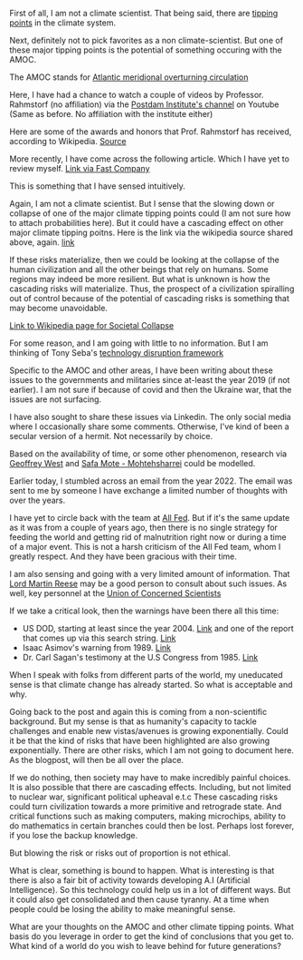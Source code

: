 First of all, I am not a climate scientist. That being said, there are [tipping points](https://en.wikipedia.org/wiki/Tipping_points_in_the_climate_system) in the climate system.

Next, definitely not to pick favorites as a non climate-scientist. But one of these major tipping points is the potential of something occuring with the AMOC.

The AMOC stands for [Atlantic meridional overturning circulation](https://en.wikipedia.org/wiki/Atlantic_meridional_overturning_circulation)

Here, I have had a chance to watch a couple of videos by Professor. Rahmstorf (no affiliation) via the [Postdam Institute's channel](https://www.youtube.com/@pikff1/videos) on Youtube (Same as before. No affiliation with the institute either)

Here are some of the awards and honors that Prof. Rahmstorf has received, according to Wikipedia. [Source](https://en.wikipedia.org/wiki/Stefan_Rahmstorf#Awards_and_honors)

More recently, I have come across the following article. Which I have yet to review myself. [Link via Fast Company](https://www.fastcompany.com/91245569/amoc-atlantic-circulation-collapse-current-flow-research)

This is something that I have sensed intuitively. 

Again, I am not a climate scientist. But I sense that the slowing down or collapse of one of the major climate tipping points could (I am not sure how to attach probabilities here). But it could have a cascading effect on other major climate tipping poitns. Here is the link via the wikipedia source shared above, again. [link](https://en.wikipedia.org/wiki/Tipping_points_in_the_climate_system#/media/File:Tipping_points_2022_list.jpeg)

If these risks materialize, then we could be looking at the collapse of the human civilization and all the other beings that rely on humans. Some regions may indeed be more resilient. But what is unknown is how the cascading risks will materialize. Thus, the prospect of a civilization spiralling out of control because of the potential of cascading risks is something that may become unavoidable. 

[Link to Wikipedia page for Societal Collapse](https://en.wikipedia.org/wiki/Societal_collapse)

For some reason, and I am going with little to no information. But I am thinking of Tony Seba's [technology disruption framework](https://www.rethinkx.com/our-science/seba-technology-disruption-framework)

Specific to the AMOC and other areas, I have been writing about these issues to the governments and militaries since at-least the year 2019 (if not earlier). I am not sure if because of covid and then the Ukraine war, that the issues are not surfacing. 

I have also sought to share these issues via Linkedin. The only social media where I occasionally share some comments. Otherwise, I've kind of been a secular version of a hermit. Not necessarily by choice. 

Based on the availability of time, or some other phenomenon, research via [Geoffrey West](https://www.santafe.edu/people/profile/geoffrey-west) and [Safa Mote - Mohtehsharrei](https://scholar.google.com/citations?user=fEu_PHwAAAAJ&hl=en) could be modelled. 

Earlier today, I stumbled across an email from the year 2022. The email was sent to me by someone I have exchange a limited number of thoughts with over the years. 

I have yet to circle back with the team at [All Fed](https://allfed.info/). But if it's the same update as it was from a couple of years ago, then there is no single strategy for feeding the world and getting rid of malnutrition right now or during a time of a major event. This is not a harsh criticism of the All Fed team, whom I greatly respect. And they have been gracious with their time. 

I am also sensing and going with a very limited amount of information. That [Lord Martin Reese](https://en.wikipedia.org/wiki/Martin_Rees#Selected_bibliography) may be a good person to consult about such issues. As well, key personnel at the [Union of Concerned Scientists](https://www.ucsusa.org/)

If we take a critical look, then the warnings have been there all this time: 
- US DOD, starting at least since the year 2004. [Link](https://www.google.com/search?q=dod+climate+change+will+destroy+us) and one of the report that comes up via this search string. [Link](https://www.dni.gov/files/ODNI/documents/assessments/NIE_Climate_Change_and_National_Security.pdf)
- Isaac Asimov's warning from 1989. [Link](https://www.youtube.com/watch?v=sSqdklAux-c)
- Dr. Carl Sagan's testimony at the U.S Congress from 1985. [Link](https://www.youtube.com/watch?v=Wp-WiNXH6hI)
  
When I speak with folks from different parts of the world, my uneducated sense is that climate change has already started. So what is acceptable and why. 

Going back to the post and again this is coming from a non-scientific background. But my sense is that as humanity's capacity to tackle challenges and enable new vistas/avenues is growing exponentially. Could it be that the kind of risks that have been highlighted are also growing exponentially. There are other risks, which I am not going to document here. As the blogpost, will then be all over the place. 

If we do nothing, then society may have to make incredibly painful choices. It is also possible that there are cascading effects. Including, but not limited to nuclear war, significant political upheaval e.t.c These cascading risks could turn civilization towards a more primitive and retrograde state. And critical functions such as making computers, making microchips, ability to do mathematics in certain branches could then be lost. Perhaps lost forever, if you lose the backup knowledge. 

But blowing the risk or risks out of proportion is not ethical. 

What is clear, something is bound to happen. What is interesting is that there is also a fair bit of activity towards developing A.I (Artificial Intelligence). So this technology could help us in a lot of different ways. But it could also get consolidated and then cause tyranny. At a time when people could be losing the ability to make meaningful sense. 

What are your thoughts on the AMOC and other climate tipping points. What basis do you leverage in order to get the kind of conclusions that you get to. What kind of a world do you wish to leave behind for future generations?
